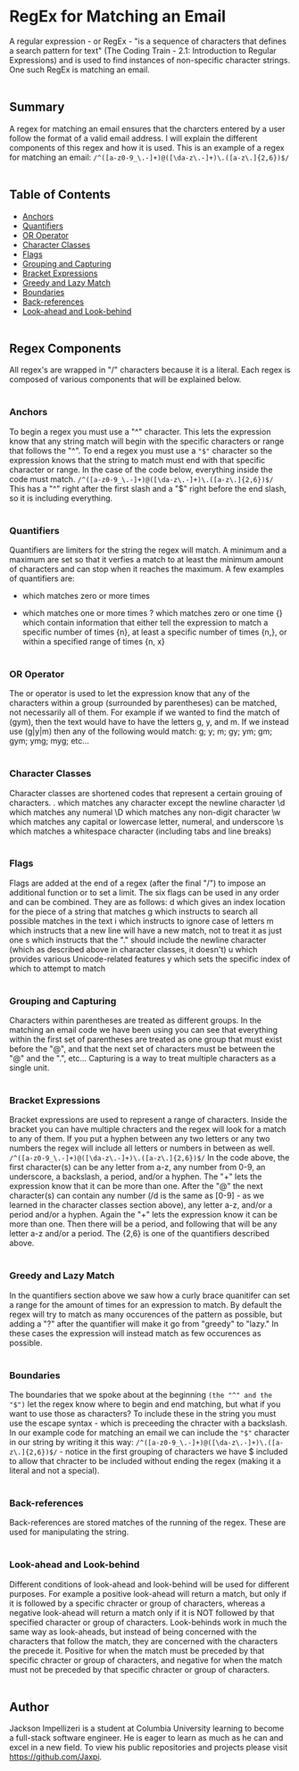 # RegEx for Matching an Email

A regular expression - or RegEx - "is a sequence of characters that defines a search pattern for text" (The Coding Train - 2.1: Introduction to Regular Expressions) and is used to find instances of non-specific character strings. One such RegEx is matching an email.
<br><br>

## Summary

A regex for matching an email ensures that the charcters entered by a user follow the format of a valid email address. I will explain the different components of this regex and how it is used.
This is an example of a regex for matching an email:
`/^([a-z0-9_\.-]+)@([\da-z\.-]+)\.([a-z\.]{2,6})$/`
<br><br>

## Table of Contents

- [Anchors](#anchors)
- [Quantifiers](#quantifiers)
- [OR Operator](#or-operator)
- [Character Classes](#character-classes)
- [Flags](#flags)
- [Grouping and Capturing](#grouping-and-capturing)
- [Bracket Expressions](#bracket-expressions)
- [Greedy and Lazy Match](#greedy-and-lazy-match)
- [Boundaries](#boundaries)
- [Back-references](#back-references)
- [Look-ahead and Look-behind](#look-ahead-and-look-behind)
<br><br>

## Regex Components

All regex's are wrapped in "/" characters because it is a literal. Each regex is composed of various components that will be explained below.
<br><br>

### Anchors

To begin a regex you must use a "^" character. This lets the expression know that any string match will begin with the specific characters or range that follows the "^". To end a regex you must use a `"$"` character so the expression knows that the string to match must end with that specific character or range. In the case of the code below, everything inside the code must match.
`/^([a-z0-9_\.-]+)@([\da-z\.-]+)\.([a-z\.]{2,6})$/` This has a "^" right after the first slash and a "$" right before the end slash, so it is including everything.
<br><br>

### Quantifiers

Quantifiers are limiters for the string the regex will match. A minimum and a maximum are set so that it verfies a match to at least the minimum amount of characters and can stop when it reaches the maximum. A few examples of quantifiers are:
* which matches zero or more times
+ which matches one or more times
? which matches zero or one time
{} which contain information that either tell the expression to match a specific number of times {n}, at least a specific number of times {n,}, or within a specified range of times {n, x}
<br><br>

### OR Operator

The or operator is used to let the expression know that any of the characters within a group (surrounded by parentheses) can be matched, not necessarily all of them. For example if we wanted to find the match of (gym), then the text would have to have the letters g, y, and m. If we instead use (g|y|m) then any of the following would match: g; y; m; gy; ym; gm; gym; ymg; myg; etc...
<br><br>

### Character Classes

Character classes are shortened codes that represent a certain grouing of characters. 
. which matches any character except the newline character
\d which matches any numeral
\D which matches any non-digit character
\w which matches any capital or lowercase letter, numeral, and underscore
\s which matches a whitespace character (including tabs and line breaks)
<br><br>

### Flags

Flags are added at the end of a regex (after the final "/") to impose an additional function or to set a limit. The six flags can be used in any order and can be combined. They are as follows:
d which gives an index location for the piece of a string that matches
g which instructs to search all possible matches in the text
i which instructs to ignore case of letters
m which instructs that a new line will have a new match, not to treat it as just one
s which instructs that the "." should include the newline character (which as described above in character classes, it doesn't)
u which provides various Unicode-related features
y which sets the specific index of which to attempt to match
<br><br>

### Grouping and Capturing

Characters within parentheses are treated as different groups. In the matching an email code we have been using you can see that everything within the first set of parentheses are treated as one group that must exist before the "@", and that the next set of characters must be between the "@" and the ".", etc...
Capturing is a way to treat multiple characters as a single unit.
<br><br>

### Bracket Expressions

Bracket expressions are used to represent a range of characters. Inside the bracket you can have multiple chracters and the regex will look for a match to any of them. If you put a hyphen between any two letters or any two numbers the regex will include all letters or numbers in between as well. 
`/^([a-z0-9_\.-]+)@([\da-z\.-]+)\.([a-z\.]{2,6})$/`
In the code above, the first character(s) can be any letter from a-z, any number from 0-9, an underscore, a backslash, a period, and/or a hyphen. The "+" lets the expression know that it can be more than one. After the "@" the next character(s) can contain any number (/d is the same as [0-9] - as we learned in the character classes section above), any letter a-z, and/or a period and/or a hyphen. Again the "+" lets the expression know it can be more than one. Then there will be a period, and following that will be any letter a-z and/or a period. The {2,6} is one of the quantifiers described above.
<br><br>

### Greedy and Lazy Match

In the quantifiers section above we saw how a curly brace quanitifer can set a range for the amount of times for an expression to match. By default the regex will try to match as many occurences of the pattern as possible, but adding a "?" after the quantifier will make it go from "greedy" to "lazy." In these cases the expression will instead match as few occurences as possible.
<br><br>

### Boundaries

The boundaries that we spoke about at the beginning `(the "^" and the "$")` let the regex know where to begin and end matching, but what if you want to use those as characters? To include these in the string you must use the escape syntax - which is preceeding the chracter with a backslash. In our example code for matching an email we can include the `"$"` character in our string by writing it this way:
`/^([a-z0-9_\.-]+)@([\da-z\.-]+)\.([a-z\.]{2,6})$/` - notice in the first grouping of characters we have \$ included to allow that chracter to be included without ending the regex (making it a literal and not a special).
<br><br>

### Back-references

Back-references are stored matches of the running of the regex. These are used for manipulating the string.
<br><br>

### Look-ahead and Look-behind

Different conditions of look-ahead and look-behind will be used for different purposes. For example a positive look-ahead will return a match, but only if it is followed by a specific chracter or group of characters, whereas a negative look-ahead will return a match only if it is NOT followed by that specified character or group of characters.
Look-behinds work in much the same way as look-aheads, but instead of being concerned with the characters that follow the match, they are concerned with the characters the precede it. Positive for when the match must be preceded by that specific chracter or group of characters, and negative for when the match must not be preceded by that specific chracter or group of characters.
<br><br>

## Author

Jackson Impellizeri is a student at Columbia University learning to become a full-stack software engineer. He is eager to learn as much as he can and excel in a new field. To view his public repositories and projects please visit https://github.com/Jaxpi.
